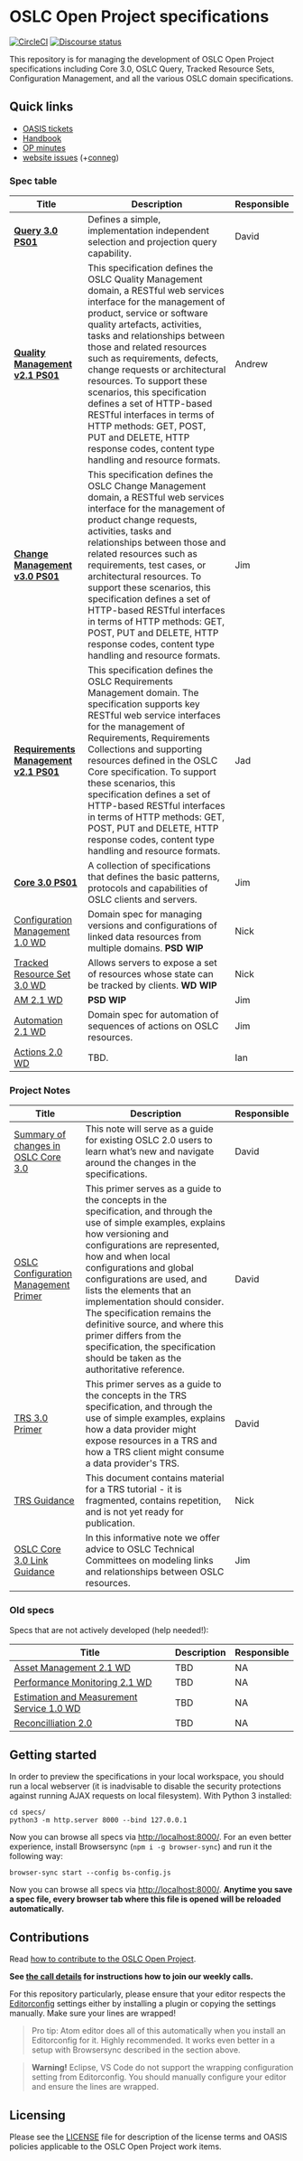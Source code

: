 # OSLC Open Project specifications

[![CircleCI](https://circleci.com/gh/oslc-op/oslc-specs.svg?style=svg)](https://circleci.com/gh/oslc-op/oslc-specs)
[![Discourse status](https://img.shields.io/discourse/https/meta.discourse.org/status.svg)](https://forum.open-services.net/c/oslc-op)

This repository is for managing the development of OSLC Open Project
specifications including Core 3.0, OSLC Query, Tracked Resource Sets,
Configuration Management, and all the various OSLC domain specifications.

## Quick links

- [OASIS tickets](https://github.com/oasis-open-projects/administration/issues)
- [Handbook](https://github.com/oslc-op/oslc-specs/wiki/Publication-guidelines)
- [OP minutes](https://github.com/oslc-op/oslc-admin/tree/master/minutes)
- [website issues](https://github.com/oslc-op/website/issues) (+[conneg](https://github.com/oslc-op/website-content-negotiation/issues))

### Spec table

| Title | Description |Responsible|
|-------|-------------|------|
| **[Query 3.0 PS01](https://oslc-op.github.io/oslc-specs/specs/query/oslc-query.html)** | Defines a simple, implementation independent selection and projection query capability. | David |
| **[Quality Management v2.1 PS01](https://oslc-op.github.io/oslc-specs/specs/qm/quality-management-spec.html)** | This specification defines the OSLC Quality Management domain, a RESTful web services interface for the management of product, service or software quality artefacts, activities, tasks and relationships between those and related resources such as requirements, defects, change requests or architectural resources. To support these scenarios, this specification defines a set of HTTP-based RESTful interfaces in terms of HTTP methods: GET, POST, PUT and DELETE, HTTP response codes, content type handling and resource formats. | Andrew |
| **[Change Management v3.0 PS01](https://oslc-op.github.io/oslc-specs/specs/cm/change-mgt-spec.html)** | This specification defines the OSLC Change Management domain, a RESTful web services interface for the management of product change requests, activities, tasks and relationships between those and related resources such as requirements, test cases, or architectural resources. To support these scenarios, this specification defines a set of HTTP-based RESTful interfaces in terms of HTTP methods: GET, POST, PUT and DELETE, HTTP response codes, content type handling and resource formats. | Jim |
| **[Requirements Management v2.1 PS01](https://oslc-op.github.io/oslc-specs/specs/rm/requirements-management-spec.html)** | This specification defines the OSLC Requirements Management domain. The specification supports key RESTful web service interfaces for the management of Requirements, Requirements Collections and supporting resources defined in the OSLC Core specification. To support these scenarios, this specification defines a set of HTTP-based RESTful interfaces in terms of HTTP methods: GET, POST, PUT and DELETE, HTTP response codes, content type handling and resource formats. | Jad |
| **[Core 3.0 PS01](https://oslc-op.github.io/oslc-specs/specs/core/oslc-core.html)** | A collection of specifications that defines the basic patterns, protocols and capabilities of OSLC clients and servers.| Jim |
| [Configuration Management 1.0 WD](https://oslc-op.github.io/oslc-specs/specs/config/oslc-config-mgt.html) | Domain spec for managing versions and configurations of linked data resources from multiple domains. **PSD WIP** |Nick|
| [Tracked Resource Set 3.0 WD](https://oslc-op.github.io/oslc-specs/specs/trs/tracked-resource-set.html) | Allows servers to expose a set of resources whose state can be tracked by clients. **WD WIP** | Nick |
| [AM 2.1 WD](https://oslc-op.github.io/oslc-specs/specs/am/architecture-management-spec.html) | **PSD WIP** | Jim |
| [Automation 2.1 WD](https://oslc-op.github.io/oslc-specs/specs/auto/automation-spec.html) | Domain spec for automation of sequences of actions on OSLC resources. | Jim |
| [Actions 2.0 WD](https://oslc-op.github.io/oslc-specs/specs/actions/actions-spec.html) | TBD. | Ian |

### Project Notes

| Title | Description |Responsible|
|-------|-------------|------|
| [Summary of changes in OSLC Core 3.0](https://oslc-op.github.io/oslc-specs/notes/core-3.0-changes/core-3.0-changes.html) | This note will serve as a guide for existing OSLC 2.0 users to learn what’s new and navigate around the changes in the specifications. | David |
| [OSLC Configuration Management Primer](https://oslc-op.github.io/oslc-specs/notes/config-primer/config-primer.html) | This primer serves as a guide to the concepts in the specification, and through the use of simple examples, explains how versioning and configurations are represented, how and when local configurations and global configurations are used, and lists the elements that an implementation should consider. The specification remains the definitive source, and where this primer differs from the specification, the specification should be taken as the authoritative reference. | David |
| [TRS 3.0 Primer](https://oslc-op.github.io/oslc-specs/notes/trs-primer/trs-primer.html) | This primer serves as a guide to the concepts in the TRS specification, and through the use of simple examples, explains how a data provider might expose resources in a TRS and how a TRS client might consume a data provider's TRS.  | David |
| [TRS Guidance](https://oslc-op.github.io/oslc-specs/notes/trs-guidance/trs-guidance.html) | This document contains material for a TRS tutorial - it is fragmented, contains repetition, and is not yet ready for publication. | Nick |
| [OSLC Core 3.0 Link Guidance](https://oslc-op.github.io/oslc-specs/notes/link-guidance.html) | In this informative note we offer advice to OSLC Technical Committees on modeling links and relationships between OSLC resources. | Jim |

### Old specs

Specs that are not actively developed (help needed!):

| Title | Description |Responsible|
|-------|-------------|------|
| [Asset Management 2.1 WD](https://oslc-op.github.io/oslc-specs/specs/asset/asset-management-spec.html) | TBD | NA |
| [Performance Monitoring 2.1 WD](https://oslc-op.github.io/oslc-specs/specs/perfmon/performance-monitoring-spec.html) | TBD | NA |
| [Estimation and Measurement Service 1.0 WD](https://oslc-op.github.io/oslc-specs/specs/ems/estimation-measurement-spec.html) | TBD | NA |
| [Reconcilliation 2.0](https://oslc-op.github.io/oslc-specs/specs/recon/reconciliation-spec.html) | TBD | NA |

## Getting started

In order to preview the specifications in your local workspace, you should run a
local webserver (it is inadvisable to disable the security protections against
running AJAX requests on local filesystem). With Python 3 installed:

    cd specs/
    python3 -m http.server 8000 --bind 127.0.0.1

Now you can browse all specs via <http://localhost:8000/>. For an even better
experience, install Browsersync (`npm i -g browser-sync`) and run it the
following way:

    browser-sync start --config bs-config.js

Now you can browse all specs via <http://localhost:8000/>. **Anytime you save a
spec file, every browser tab where this file is opened will be reloaded
automatically.**

## Contributions

Read [how to contribute to the OSLC Open
Project](https://github.com/oslc-op/oslc-admin/blob/master/CONTRIBUTING.md).

**See [the call details](https://github.com/oslc-op/oslc-admin/blob/master/CONTRIBUTING.md#online-meetings) for instructions how to join our weekly calls.**

For this repository particularly, please ensure that your editor respects the
[Editorconfig](https://editorconfig.org/#download) settings either by installing
a plugin or copying the settings manually. Make sure your lines are wrapped!

> Pro tip: Atom editor does all of this automatically when you install an
> Editorconfig for it. Highly recommended. It works even better in a setup with
> Browsersync described in the section above.

<!-- -->

> **Warning!** Eclipse, VS Code do not support the wrapping configuration
> setting from Editorconfig. You should manually configure your editor and ensure
> the lines are wrapped.

## Licensing

Please see the
[LICENSE](https://github.com/oslc-op/oslc-admin/blob/master/LICENSE.md)
file for description of the license terms and OASIS policies applicable
to the OSLC Open Project work items.
